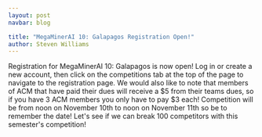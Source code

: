 ```yaml
---
layout: post
navbar: blog

title: "MegaMinerAI 10: Galapagos Registration Open!"
author: Steven Williams
---
```


Registration for MegaMinerAI 10: Galapagos is now open! Log in or
create a new account, then click on the competitions tab at the top of
the page to navigate to the registration page. We would also like to
note that members of ACM that have paid their dues will receive a $5
from their teams dues, so if you have 3 ACM members you only have to
pay $3 each! Competition will be from noon on November 10th to noon on
November 11th so be to remember the date! Let's see if we can break
100 competitors with this semester's competition!
